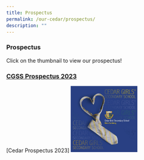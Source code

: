 ```yaml
---
title: Prospectus
permalink: /our-cedar/prospectus/
description: ""
---
```

### Prospectus

Click on the thumbnail to view our prospectus!

### [CGSS Prospectus 2023](/files/Prospectus/prospectus2023.pdf)

[Cedar Prospectus 2023]
	<a href="/files/Prospectus/prospectus2023.pdf"><img style="width:35%" src="/images/prospectus.png"></a>